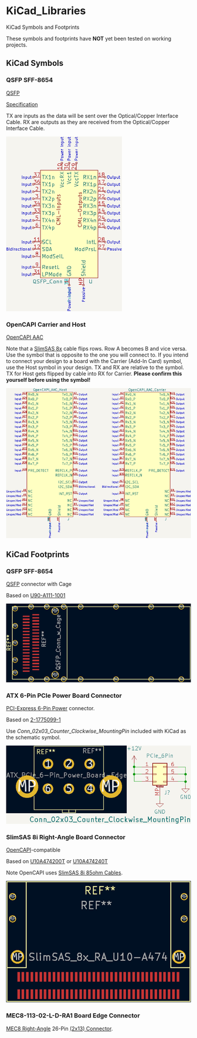# KiCad_Libraries

KiCad Symbols and Footprints

These symbols and footprints have **NOT** yet been tested on working projects.


## KiCad Symbols

### QSFP SFF-8654

[QSFP](https://en.wikipedia.org/wiki/Small_Form-factor_Pluggable#QSFP)

[Specification](https://members.snia.org/document/dl/25896)

TX are inputs as the data will be sent over the Optical/Copper Interface Cable. RX are outputs as they are received from the Optical/Copper Interface Cable.

![QSFP](img/QSFP_SFF-8654_Symbol.png)




### OpenCAPI Carrier and Host

[OpenCAPI AAC](https://files.openpower.foundation/s/xSQPe6ypoakKQdq/download/25Gbps-spec-20171108.pdf)

Note that a [SlimSAS 8x](https://web.archive.org/web/20210121175017/https://www.sfpcables.com/24g-internal-slimsas-sff-8654-to-sff-8654-8i-cable-straight-to-90-degree-left-angle-8x-12-sas-4-0-85-ohm-0-5-1-meter) cable flips rows. Row A becomes B and vice versa. Use the symbol that is opposite to the one you will connect to. If you intend to connect your design to a board with the Carrier (Add-In Card) symbol, use the Host symbol in your design. TX and RX are relative to the symbol. TX for Host gets flipped by cable into RX for Carrier. **Please confirm this yourself before using the symbol!**

![OpenCAPI AAC](img/OpenCAPI_AAC_Symbols.png)






## KiCad Footprints

### QSFP SFF-8654

[QSFP](https://en.wikipedia.org/wiki/Small_Form-factor_Pluggable#QSFP) connector with Cage

Based on [U90-A111-1001](https://www.digikey.com/en/products/detail/amphenol-cs-commercial-products/U90-A111-1001/3464977)

![U90-A111-1001 Footprint](img/QSFP_Connector_with_Cage_U90-A111-1001_Footprint.png)




### ATX 6-Pin PCIe Power Board Connector

[PCI-Express 6-Pin Power](https://en.wikipedia.org/wiki/PCI_Express#Power) connector.

Based on [2-1775099-1](https://www.digikey.com/en/products/detail/te-connectivity-amp-connectors/2-1775099-1/5272791)

Use *Conn_02x03_Counter_Clockwise_MountingPin* included with KiCad as the schematic symbol.

![2-1775099-1](img/ATX_Power_PCIe_6-Pin_Connector_1775099.png)




### SlimSAS 8i Right-Angle Board Connector

[OpenCAPI](https://files.openpower.foundation/s/xSQPe6ypoakKQdq/download/25Gbps-spec-20171108.pdf)-compatible

Based on [U10A474200T](https://www.digikey.com/en/products/detail/amphenol-cs-commercial-products/U10A474200T/14632855) or [U10A474240T](https://www.digikey.com/en/products/detail/amphenol-cs-commercial-products/U10A474240T/17066204)

Note OpenCAPI uses [SlimSAS 8i 85ohm Cables](https://web.archive.org/web/20210121175017/https://www.sfpcables.com/24g-internal-slimsas-sff-8654-to-sff-8654-8i-cable-straight-to-90-degree-left-angle-8x-12-sas-4-0-85-ohm-0-5-1-meter).

![SlimSAS 8x](img/SlimSAS_8x_Footprint.png)




### MEC8-113-02-L-D-RA1 Board Edge Connector

[MEC8 Right-Angle](https://www.samtec.com/products/mec8-ra) 26-Pin [(2x13) Connector](http://suddendocs.samtec.com/prints/mec8-1xx-d-ra-mkt.pdf).

